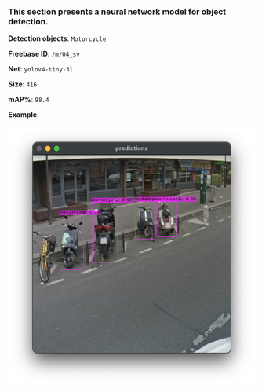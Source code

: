 ### This section presents a neural network model for object detection.

**Detection objects**: `Motorcycle`

**Freebase ID**: `/m/04_sv`

**Net**: `yolov4-tiny-3l`

**Size**: `416`

**mAP%**: `98.4`

**Example**:

![example](./example.png)
